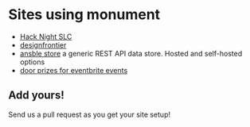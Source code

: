 # Sites using monument

- [Hack Night SLC](http://www.hacknightslc.com)
- [designfrontier](http://www.designfrontier.net)
- [ansble store](http://www.ansble.com) a generic REST API data store. Hosted and self-hosted options
- [door prizes for eventbrite events](http://prizes.ansble.com)

## Add yours!

Send us a pull request as you get your site setup!
